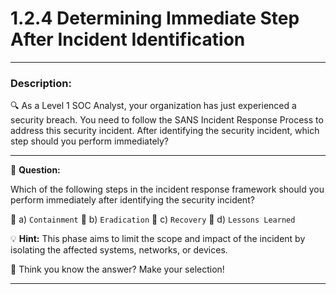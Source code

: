 
# **1.2.4 Determining Immediate Step After Incident Identification**

---

### **Description:**

🔍 As a Level 1 SOC Analyst, your organization has just experienced a security breach. You need to follow the SANS Incident Response Process to address this security incident. After identifying the security incident, which step should you perform immediately?

---

🤔 **Question:**

Which of the following steps in the incident response framework should you perform immediately after identifying the security incident?

🔘 a) ```Containment``` 🔘 b) ```Eradication``` 🔘 c) ```Recovery``` 🔘 d) ```Lessons Learned```

💡 **Hint:** This phase aims to limit the scope and impact of the incident by isolating the affected systems, networks, or devices.

🚀 Think you know the answer? Make your selection!

---

